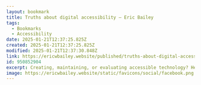 ```yaml
---
layout: bookmark
title: Truths about digital accessibility – Eric Bailey
tags:
  - Bookmarks
  - Accessibility
date: 2025-01-21T12:37:25.825Z
created: 2025-01-21T12:37:25.825Z
modified: 2025-01-21T12:37:30.848Z
link: https://ericwbailey.website/published/truths-about-digital-accessibility/
id: 950852904
excerpt: Creating, maintaining, or evaluating accessible technology? Here are some things to keep in mind.
image: https://ericwbailey.website/static/favicons/social/facebook.png
---
```


